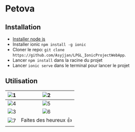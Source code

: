 # Petova

## Installation

* [Installer node js](https://nodejs.org/)
* Installer ionic `npm install -g ionic`
* Cloner le repo: `git clone https://github.com/Asyjjan/LPGL_IonicProjectWebApp`.
* Lancer `npm install` dans la racine du projet
* Lancer `ionic serve` dans le terminal pour lancer le projet

## Utilisation
![1](https://user-images.githubusercontent.com/91850497/168397693-8f079ea7-79df-43af-ade6-e4fb5c1f7633.png)  | ![2](https://user-images.githubusercontent.com/91850497/168398424-82327109-5c5f-44a4-aaec-9585bdd660f0.png)
:-------------------------:|:-------------------------:
![4](https://user-images.githubusercontent.com/91850497/168397758-9d917152-4f81-4ffc-8e68-cec4ee65e20e.png) | ![5](https://user-images.githubusercontent.com/91850497/168397799-bd3fe456-ed84-4f4b-8686-f8490f5c6a2b.png)
![3](https://user-images.githubusercontent.com/91850497/168397830-794371bb-d129-4777-a055-c494e38d4ec4.png) | ![6](https://user-images.githubusercontent.com/91850497/168397879-54503258-4369-443b-b661-710c534c9b4b.png)
![7](https://user-images.githubusercontent.com/91850497/168397890-d4cb1884-97d4-4d88-9ace-00114e1a7352.png) | Faites des heureux 👍
